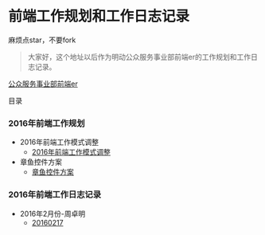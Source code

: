 # 前端工作规划和工作日志记录

麻烦点star，不要fork

> 大家好，这个地址以后作为明动公众服务事业部前端er的工作规划和工作日志记录。

[公众服务事业部前端er](https://github.com/zzm1988/md)

目录

### 2016年前端工作规划

* 2016年前端工作模式调整
    * [ 2016年前端工作模式调整](https://github.com/zzm1988/md/blob/master/workPlans/2016年前端工作模式调整.md)
* 章鱼控件方案
    * [章鱼控件方案](https://github.com/zzm1988/md/blob/master/workPlans/章鱼控件方案.md)

### 2016年前端工作日志记录

* 2016年2月份-周卓明
    * [20160217](https://github.com/zzm1988/md/blob/master/logbook/zhouzhm/20160217.md)  
